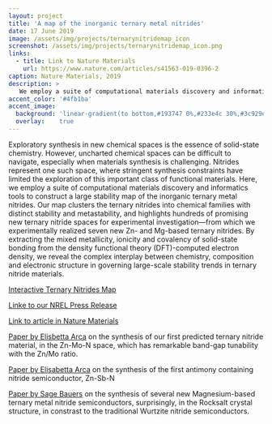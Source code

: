 ```yaml
---
layout: project
title: 'A map of the inorganic ternary metal nitrides'
date: 17 June 2019
image: /assets/img/projects/ternarynitridemap_icon
screenshot: /assets/img/projects/ternarynitridemap_icon.png
links:
  - title: Link to Nature Materials
    url: https://www.nature.com/articles/s41563-019-0396-2
caption: Nature Materials, 2019
description: >
   We employ a suite of computational materials discovery and informatics tools to construct a large stability map of ternary nitrides, allowing discovery of new stable ternary nitrides and providing insight into principles that govern nitride stability. 
accent_color: '#4fb1ba'
accent_image:
  background: 'linear-gradient(to bottom,#193747 0%,#233e4c 30%,#3c929e 50%,#d5d5d4 70%,#cdccc8 100%)'
  overlay:    true
---
```


Exploratory synthesis in new chemical spaces is the essence of solid-state chemistry. However, uncharted chemical spaces can be difficult to navigate, especially when materials synthesis is challenging. Nitrides represent one such space, where stringent synthesis constraints have limited the exploration of this important class of functional materials. Here, we employ a suite of computational materials discovery and informatics tools to construct a large stability map of the inorganic ternary metal nitrides. Our map clusters the ternary nitrides into chemical families with distinct stability and metastability, and highlights hundreds of promising new ternary nitride spaces for experimental investigation—from which we experimentally realized seven new Zn- and Mg-based ternary nitrides. By extracting the mixed metallicity, ionicity and covalency of solid-state bonding from the density functional theory (DFT)-computed electron density, we reveal the complex interplay between chemistry, composition and electronic structure in governing large-scale stability trends in ternary nitride materials.

[Interactive Ternary Nitrides Map][ternarymap]

[Linke to our NREL Press Release](https://www.nrel.gov/news/features/2019/collaborative-research-charts-course-hundreds-new-nitrides.html)

[Link to article in Nature Materials](https://www.nature.com/articles/s41563-019-0396-2)

[Paper by Elisbetta Arca](https://pubs.acs.org/doi/abs/10.1021/jacs.7b12861) on the synthesis of our first predicted ternary nitride material, in the Zn-Mo-N space, which has remarkable band-gap tunability with the Zn/Mo ratio. 

[Paper by Elisabetta Arca](https://pubs.rsc.org/en/content/articlelanding/2019/mh/c9mh00369j#!divAbstract) on the synthesis of the first antimony containing nitride semiconductor, Zn-Sb-N

[Paper by Sage Bauers](https://www.pnas.org/content/early/2019/07/02/1904926116.short) on the synthesis of several new Magnesium-based ternary metal nitride semiconductors, surprisingly, in the Rocksalt crystal structure, in constrast to the traditional Wurtzite nitride semiconductors. 

[ternarymap]: /TernaryNitridesMap.html
